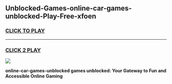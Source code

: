 
## Unblocked-Games-online-car-games-unblocked-Play-Free-xfoen
<h3>
<a href="https://premium76.site?title=online-car-games-unblocked&ref=21A">CLICK TO PLAY</a></h3>
<hr>

<h3>
<a href="https://premium76.site?title=online-car-games-unblocked&ref=21A">CLICK 2 PLAY</a>
  
</h3>

<a href="https://premium76.site?title=online-car-games-unblocked&ref=21A"><img src="https://clearcache.store/games.png"></a>


**online-car-games-unblocked games unblocked: Your Gateway to Fun and Accessible Online Gaming**
